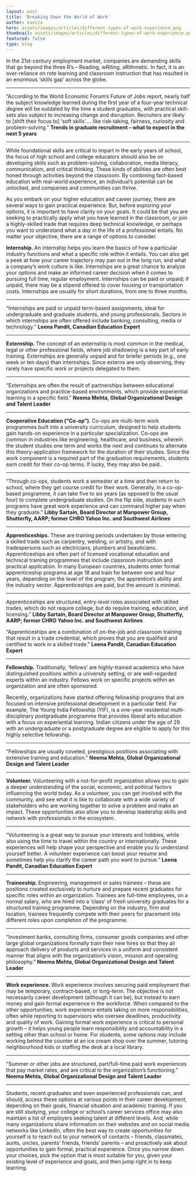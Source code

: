 ```yaml
---
layout: post
title: 'Breaking Down the World of Work'
author: kavita
hero: assets/images/articles/different-types-of-work-experience.png
thumbnail: assets/images/articles/different-types-of-work-experience.png
featured: false
type: blog
---
```


In the 21st-century employment market, companies are demanding skills that go beyond the three R’s – Reading, wRiting, aRithmetic. In fact, it is an over-reliance on rote learning and classroom instruction that has resulted in an enormous ‘skills gap’ across the globe.

---

“According to the World Economic Forum’s Future of Jobs report, nearly half the subject knowledge learned during the first year of a four-year technical degree will be outdated by the time a student graduates, with practical skill-sets also subject to increasing change and disruption. Recruiters are likely to [shift their focus to] ‘soft skills’…. like risk-taking, fairness, curiosity and problem-solving.”
<b>Trends in graduate recruitment – what to expect in the next 5 years</b>

---

While foundational skills are critical to impart in the early years of school, the focus of high school and college educators should also be on developing skills such as problem-solving, collaboration, media literacy, communication, and critical thinking. These kinds of abilities are often best honed through activities beyond the classroom. By combining fact-based education with real-world experience, an individual’s potential can be unlocked, and companies and communities can thrive.

As you embark on your higher education and career journey, there are several ways to gain practical experience. But, before exploring your options, it is important to have clarity on your goals. It could be that you are seeking to practically apply what you have learned in the classroom, or join a highly-skilled trade that requires deep technical knowledge, or perhaps you want to understand what a day in the life of a professional entails. No matter your objective, there are a range of options to consider.

<b>Internship. </b>An internship helps you learn the basics of how a particular industry functions and what a specific role within it entails. You can also get a peek at how your career trajectory may pan out in the long run, and what a company’s work culture is like. Internships are a great chance to analyze your options and make an informed career decision when it comes to pursuing full time, regular employment. Internships can be paid or unpaid; if unpaid, there may be a stipend offered to cover housing or transportation costs. Internships are usually for short durations, from one to three months.

---

“Internships are paid or unpaid term-based assignments, ideal for undergraduate and graduate students, and young professionals. Sectors in which internships are often offered include banking, consulting, media or technology.”
<b>Leena Pandit, Canadian Education Expert</b>

---

<b>Externship. </b>The concept of an externship is most common in the medical, legal or other professional fields, where job shadowing is a key part of early training. Externships are generally unpaid and for briefer periods (e.g., one week or ten days) than internships. Since externs are only observing, they rarely have specific work or projects delegated to them.

---

“Externships are often the result of partnerships between educational organizations and practice-based environments, which provide experiential learning in a specific field.”
<b>Neema Mehta, Global Organizational Design and Talent Leader</b>

---

<b>Cooperative Education (“Co-op”)</b>. Co-ops are multi-term work programmes built into a university curriculum, designed to help students gain hands-on experience in a particular specialization. Co-ops are common in industries like engineering, healthcare, and business, wherein the student studies one term and works the next and continues to alternate this theory-application framework for the duration of their studies. Since the work component is a required part of the graduation requirements, students earn credit for their co-op terms. If lucky, they may also be paid.

---

“Through co-ops, students work a semester at a time and then return to school, where they get course credit for their work. Generally, in a co-op-based programme, it can take five to six years (as opposed to the usual four) to complete undergraduate studies. On the flip side, students in such programs have great work experience and can command higher pay when they graduate.”
<b>Libby Sartain, Board Director at Manpower Group, Shutterfly, AARP; former CHRO Yahoo Inc. and Southwest Airlines</b>

---

<b>Apprenticeships.</b> These are training periods undertaken by those entering a skilled trade such as carpentry, welding, or artistry, and with tradespersons such as electricians, plumbers and beauticians. Apprenticeships are often part of licensed vocational education and technical training programmes that include classroom instruction and practical application. In many European countries, students enter formal apprenticeship programs at age 18 and train for between one and four years, depending on the level of the program, the apprentice’s ability and the industry sector. Apprenticeships are paid, but the amount is minimal.

---

Apprenticeships are structured, entry-level roles associated with skilled trades, which do not require college, but do require training, education, and licensing.”
<b>Libby Sartain, Board Director at Manpower Group, Shutterfly, AARP; former CHRO Yahoo Inc. and Southwest Airlines</b>

“Apprenticeships are a combination of on-the-job and classroom training that result in a trade credential, which proves that you are qualified and certified to work in a skilled trade.”
<b>Leena Pandit, Canadian Education Expert</b>

---

<b>Fellowship.</b> Traditionally, ‘fellows’ are highly-trained academics who have distinguished positions within a university setting, or are well-regarded experts within an industry. Fellows work on specific projects within an organization and are often sponsored.

Recently, organizations have started offering fellowship programs that are focused on intensive professional development in a particular field. For example, The Young India Fellowship (YIF), is a one-year residential multi-disciplinary postgraduate programme that provides liberal arts education with a focus on experiential learning. Indian citizens under the age of 29 with an undergraduate or a postgraduate degree are eligible to apply for this highly selective fellowship.

---

“Fellowships are usually coveted, prestigious positions associating with extensive training and education.”
<b>Neema Mehta, Global Organizational Design and Talent Leader</b>

---

<b>Volunteer. </b>Volunteering with a not-for-profit organization allows you to gain a deeper understanding of the social, economic, and political factors influencing the world today. As a volunteer, you can get involved with the community, and see what it is like to collaborate with a wide variety of stakeholders who are working together to solve a problem and make an impact. These opportunities also allow you to develop leadership skills and network with professionals in the ecosystem.

---

“Volunteering is a great way to pursue your interests and hobbies, while also using the time to travel within the country or internationally. These experiences will help shape your perspective and enable you to understand yourself better.
A volunteer experience can boost your resume and sometimes help you clarify the career path you want to pursue.”
<b>Leena Pandit, Canadian Education Expert</b>

---

<b>Traineeship. </b>Engineering, management or sales trainees – these are positions created exclusively to nurture and prepare recent graduates for specific roles within an organization. Trainees are full-time employees, on a normal salary, who are hired into a ‘class’ of fresh university graduates for a structured training programme. Depending on the industry, firm and location, trainees frequently compete with their peers for placement into different roles upon completion of the programme.

---

“Investment banks, consulting firms, consumer goods companies and other large global organizations formally train their new hires so that they all approach delivery of products and services in a uniform and consistent manner that aligns with the organization’s vision, mission and operating philosophy.”
<b>Neema Mehta, Global Organizational Design and Talent Leader</b>

---

<b>Work experience. </b>Work experience involves securing paid employment that may be temporary, contract-based, or long-term. The objective is not necessarily career development (although it can be), but instead to earn money and gain formal experience in the workforce. When compared to the other opportunities, work experience entails taking on more responsibilities, often while reporting to supervisors who oversee deadlines, productivity and quality of work. Gaining formal work experience is critical to personal growth – it helps young people learn responsibility and accountability in a setting other than school or home. For students, some options may include working behind the counter at an ice cream shop over the summer, tutoring neighbourhood kids or staffing the desk at a local library.

---

“Summer or other jobs are structured, part/full-time paid work experiences that pay market rates, and are critical to the organization’s functioning.”
<b>Neema Mehta, Global Organizational Design and Talent Leader</b>

---

Students, recent graduates and even experienced professionals can, and should, access these options at various points in their career development, depending on their goals, financial situation and academic training. If you are still studying, your college or school’s career services office may also maintain a list of employers seeking talent at different levels. And, while many organizations share information on their websites and on social media networks like LinkedIn, often the best way to create opportunities for yourself is to reach out to your network of contacts – friends, classmates, aunts, uncles, parents’ friends, friends’ parents – and proactively ask about opportunities to gain formal, practical experience. Once you narrow down your choices, pick the option that is most suitable for you, given your existing level of experience and goals, and then jump right in to keep learning.
